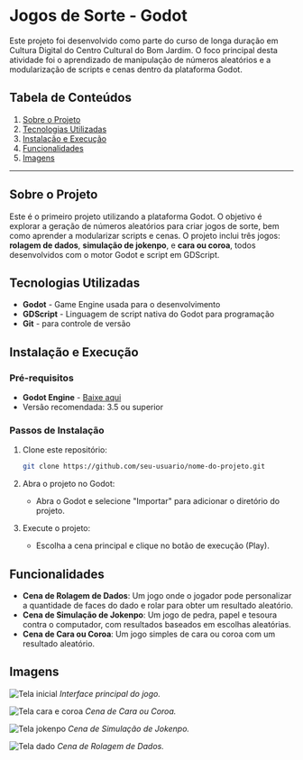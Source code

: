 # Jogos de Sorte - Godot

Este projeto foi desenvolvido como parte do curso de longa duração em Cultura Digital do Centro Cultural do Bom Jardim. O foco principal desta atividade foi o aprendizado de manipulação de números aleatórios e a modularização de scripts e cenas dentro da plataforma Godot.

## Tabela de Conteúdos
1. [Sobre o Projeto](#sobre-o-projeto)
2. [Tecnologias Utilizadas](#tecnologias-utilizadas)
3. [Instalação e Execução](#instalação-e-execução)
4. [Funcionalidades](#funcionalidades)
5. [Imagens](#imagens)

---

## Sobre o Projeto

Este é o primeiro projeto utilizando a plataforma Godot. O objetivo é explorar a geração de números aleatórios para criar jogos de sorte, bem como aprender a modularizar scripts e cenas. O projeto inclui três jogos: **rolagem de dados**, **simulação de jokenpo**, e **cara ou coroa**, todos desenvolvidos com o motor Godot e script em GDScript.

## Tecnologias Utilizadas

- **Godot** - Game Engine usada para o desenvolvimento
- **GDScript** - Linguagem de script nativa do Godot para programação
- **Git** - para controle de versão  

## Instalação e Execução

### Pré-requisitos

- **Godot Engine** - [Baixe aqui](https://godotengine.org/download)
- Versão recomendada: 3.5 ou superior

### Passos de Instalação

1. Clone este repositório:
    ```bash
    git clone https://github.com/seu-usuario/nome-do-projeto.git
    ```

2. Abra o projeto no Godot:
    - Abra o Godot e selecione "Importar" para adicionar o diretório do projeto.

3. Execute o projeto:
    - Escolha a cena principal e clique no botão de execução (Play).

## Funcionalidades

- **Cena de Rolagem de Dados**: Um jogo onde o jogador pode personalizar a quantidade de faces do dado e rolar para obter um resultado aleatório.
- **Cena de Simulação de Jokenpo**: Um jogo de pedra, papel e tesoura contra o computador, com resultados baseados em escolhas aleatórias.
- **Cena de Cara ou Coroa**: Um jogo simples de cara ou coroa com um resultado aleatório.

## Imagens

![Tela inicial](imgs_github/menu.PNG)
*Interface principal do jogo.*

![Tela cara e coroa](imgs_github/coroa.PNG)
*Cena de Cara ou Coroa.*

![Tela jokenpo](imgs_github/jokenpo.PNG)
*Cena de Simulação de Jokenpo.*

![Tela dado](imgs_github/dado.PNG)
*Cena de Rolagem de Dados.*
